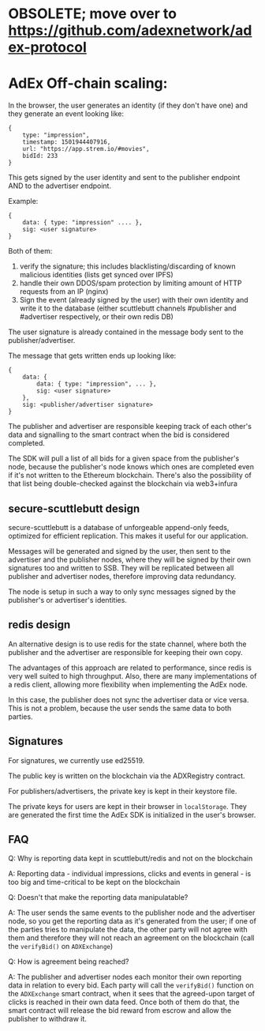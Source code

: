 # OBSOLETE; move over to https://github.com/adexnetwork/adex-protocol

# AdEx Off-chain scaling:

In the browser, the user generates an identity (if they don't have one) and they generate an event looking like:
```
{
	type: "impression",
	timestamp: 1501944407916,
	url: "https://app.strem.io/#movies",
	bidId: 233
}
```

This gets signed by the user identity and sent to the publisher endpoint AND to the advertiser endpoint.

Example:
```
{
	data: { type: "impression" .... },
	sig: <user signature>
}
```

Both of them:

1. verify the signature; this includes blacklisting/discarding of known malicious identities (lists get synced over IPFS)
2. handle their own DDOS/spam protection by limiting amount of HTTP requests from an IP (nginx)
3. Sign the event (already signed by the user) with their own identity and write it to the database (either scuttlebutt channels #publisher and #advertiser respectively, or their own redis DB)

The user signature is already contained in the message body sent to the publisher/advertiser.

The message that gets written ends up looking like:
```
{
	data: { 
		data: { type: "impression", ... }, 
		sig: <user signature> 
	},
	sig: <publisher/advertiser signature>
}
```

The publisher and advertiser are responsible keeping track of each other's data and signalling to the smart contract when the bid is considered completed.

The SDK will pull a list of all bids for a given space from the publisher's node, because the publisher's node knows which ones are completed even if it's not written to the Ethereum blockchain. There's also the possibility of that list being double-checked against the blockchain via web3+infura 


## secure-scuttlebutt design

secure-scuttlebutt is a database of unforgeable append-only feeds, optimized for efficient replication. This makes it useful for our application.

Messages will be generated and signed by the user, then sent to the advertiser and the publisher nodes, where they will be signed by their own signatures too and written to SSB. They will be replicated between all publisher and advertiser nodes, therefore improving data redundancy.

The node is setup in such a way to only sync messages signed by the publisher's or advertiser's identities.


## redis design

An alternative design is to use redis for the state channel, where both the publisher and the advertiser are responsible for keeping their own copy. 

The advantages of this approach are related to performance, since redis is very well suited to high throughput. Also, there are many implementations of a redis client, allowing more flexibility when implementing the AdEx node.  

In this case, the publisher does not sync the advertiser data or vice versa. This is not a problem, because the user sends the same data to both parties. 

## Signatures

For signatures, we currently use ed25519. 


The public key is written on the blockchain via the ADXRegistry contract. 

For publishers/advertisers, the private key is kept in their keystore file.

The private keys for users are kept in their browser in `localStorage`. They are generated the first time the AdEx SDK is initialized in the user's browser.


## FAQ 

Q: Why is reporting data kept in scuttlebutt/redis and not on the blockchain

A: Reporting data - individual impressions, clicks and events in general - is too big and time-critical to be kept on the blockchain 

Q: Doesn't that make the reporting data manipulatable?

A: The user sends the same events to the publisher node and the advertiser node, so you get the reporting data as it's generated from the user; if one of the parties tries to manipulate the data, the other party will not agree with them and therefore they will not reach an agreement on the blockchain (call the `verifyBid()` on `ADXExchange`)

Q: How is agreement being reached?

A: The publisher and advertiser nodes each monitor their own reporting data in relation to every bid. Each party will call the `verifyBid()` function on the `ADXExchange` smart contract, when it sees that the agreed-upon target of clicks is reached in their own data feed. Once both of them do that, the smart contract will release the bid reward from escrow and allow the publisher to withdraw it.


